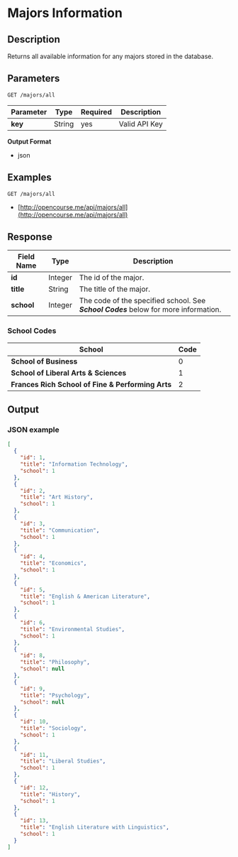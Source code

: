 # Majors Information

## Description

Returns all available information for any majors stored in the database.

## Parameters

`GET /majors/all`

Parameter  | Type | Required | Description
------- | ------- | ------ | --------
**key** |  String | yes   | Valid API Key

**Output Format**

- json

## Examples

`GET /majors/all`

- [http://opencourse.me/api/majors/all](http://opencourse.me/api/majors/all)


## Response

Field Name   |  Type    | Description
------------|   -------- |  --------- |
**id**  | Integer  | The id of the major.
**title** | String | The title of the major.
**school** | Integer | The code of the specified school. See **_School Codes_** below for more information.


### School Codes

School | Code |
------| ------- |
**School of Business** | 0 
**School of Liberal Arts & Sciences** | 1
**Frances Rich School of Fine & Performing Arts** | 2

## Output

### JSON example

```json
[
  {
    "id": 1,
    "title": "Information Technology",
    "school": 1
  },
  {
    "id": 2,
    "title": "Art History",
    "school": 1
  },
  {
    "id": 3,
    "title": "Communication",
    "school": 1
  },
  {
    "id": 4,
    "title": "Economics",
    "school": 1
  },
  {
    "id": 5,
    "title": "English & American Literature",
    "school": 1
  },
  {
    "id": 6,
    "title": "Environmental Studies",
    "school": 1
  },
  {
    "id": 8,
    "title": "Philosophy",
    "school": null
  },
  {
    "id": 9,
    "title": "Psychology",
    "school": null
  },
  {
    "id": 10,
    "title": "Sociology",
    "school": 1
  },
  {
    "id": 11,
    "title": "Liberal Studies",
    "school": 1
  },
  {
    "id": 12,
    "title": "History",
    "school": 1
  },
  {
    "id": 13,
    "title": "English Literature with Linguistics",
    "school": 1
  }
]
```